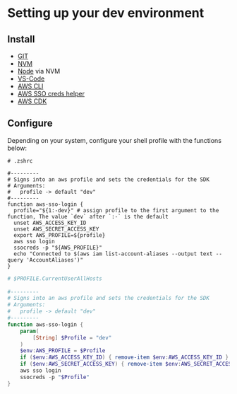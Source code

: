 # Setting up your dev environment

## Install

- [GIT](https://git-scm.com/downloads)
- [NVM](https://github.com/nvm-sh/nvm)
- [Node](https://nodejs.org/en/) via NVM
- [VS-Code](https://code.visualstudio.com/)
- [AWS CLI](https://aws.amazon.com/cli/)
- [AWS SSO creds helper](https://www.npmjs.com/package/aws-sso-creds-helper)
- [AWS CDK](https://docs.aws.amazon.com/cdk/v2/guide/getting_started.html)

## Configure

Depending on your system, configure your shell profile with the functions below:

```shell
# .zshrc

#---------
# Signs into an aws profile and sets the credentials for the SDK
# Arguments:
#   profile -> default "dev"
#---------
function aws-sso-login {
  profile="${1:-dev}" # assign profile to the first argument to the function, The value `dev` after `:-` is the default
  unset AWS_ACCESS_KEY_ID
  unset AWS_SECRET_ACCESS_KEY
  export AWS_PROFILE=${profile}
  aws sso login
  ssocreds -p "${AWS_PROFILE}"
  echo "Connected to $(aws iam list-account-aliases --output text --query 'AccountAliases')"
}
```

```powershell
# $PROFILE.CurrentUserAllHosts
 
#---------
# Signs into an aws profile and sets the credentials for the SDK
# Arguments:
#   profile -> default "dev"
#---------
function aws-sso-login {
    param(
        [String] $Profile = "dev"
    )
    $env:AWS_PROFILE = $Profile
    if ($env:AWS_ACCESS_KEY_ID) { remove-item $env:AWS_ACCESS_KEY_ID }
    if ($env:AWS_SECRET_ACCESS_KEY) { remove-item $env:AWS_SECRET_ACCESS_KEY }
    aws sso login
    ssocreds -p "$Profile"
}
```
